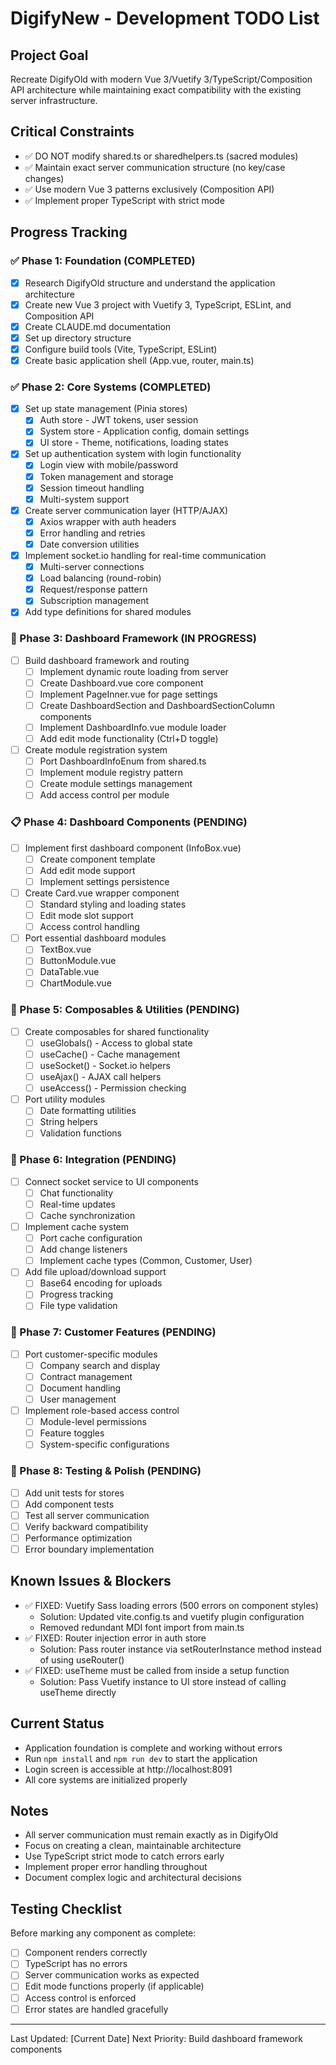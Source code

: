 # DigifyNew - Development TODO List

## Project Goal
Recreate DigifyOld with modern Vue 3/Vuetify 3/TypeScript/Composition API architecture while maintaining exact compatibility with the existing server infrastructure.

## Critical Constraints
- ✅ DO NOT modify shared.ts or sharedhelpers.ts (sacred modules)
- ✅ Maintain exact server communication structure (no key/case changes)
- ✅ Use modern Vue 3 patterns exclusively (Composition API)
- ✅ Implement proper TypeScript with strict mode

## Progress Tracking

### ✅ Phase 1: Foundation (COMPLETED)
- [x] Research DigifyOld structure and understand the application architecture
- [x] Create new Vue 3 project with Vuetify 3, TypeScript, ESLint, and Composition API
- [x] Create CLAUDE.md documentation
- [x] Set up directory structure
- [x] Configure build tools (Vite, TypeScript, ESLint)
- [x] Create basic application shell (App.vue, router, main.ts)

### ✅ Phase 2: Core Systems (COMPLETED)
- [x] Set up state management (Pinia stores)
  - [x] Auth store - JWT tokens, user session
  - [x] System store - Application config, domain settings
  - [x] UI store - Theme, notifications, loading states
- [x] Set up authentication system with login functionality
  - [x] Login view with mobile/password
  - [x] Token management and storage
  - [x] Session timeout handling
  - [x] Multi-system support
- [x] Create server communication layer (HTTP/AJAX)
  - [x] Axios wrapper with auth headers
  - [x] Error handling and retries
  - [x] Date conversion utilities
- [x] Implement socket.io handling for real-time communication
  - [x] Multi-server connections
  - [x] Load balancing (round-robin)
  - [x] Request/response pattern
  - [x] Subscription management
- [x] Add type definitions for shared modules

### 🚧 Phase 3: Dashboard Framework (IN PROGRESS)
- [ ] Build dashboard framework and routing
  - [ ] Implement dynamic route loading from server
  - [ ] Create Dashboard.vue core component
  - [ ] Implement PageInner.vue for page settings
  - [ ] Create DashboardSection and DashboardSectionColumn components
  - [ ] Implement DashboardInfo.vue module loader
  - [ ] Add edit mode functionality (Ctrl+D toggle)
- [ ] Create module registration system
  - [ ] Port DashboardInfoEnum from shared.ts
  - [ ] Implement module registry pattern
  - [ ] Create module settings management
  - [ ] Add access control per module

### 📋 Phase 4: Dashboard Components (PENDING)
- [ ] Implement first dashboard component (InfoBox.vue)
  - [ ] Create component template
  - [ ] Add edit mode support
  - [ ] Implement settings persistence
- [ ] Create Card.vue wrapper component
  - [ ] Standard styling and loading states
  - [ ] Edit mode slot support
  - [ ] Access control handling
- [ ] Port essential dashboard modules
  - [ ] TextBox.vue
  - [ ] ButtonModule.vue
  - [ ] DataTable.vue
  - [ ] ChartModule.vue

### 🔧 Phase 5: Composables & Utilities (PENDING)
- [ ] Create composables for shared functionality
  - [ ] useGlobals() - Access to global state
  - [ ] useCache() - Cache management
  - [ ] useSocket() - Socket.io helpers
  - [ ] useAjax() - AJAX call helpers
  - [ ] useAccess() - Permission checking
- [ ] Port utility modules
  - [ ] Date formatting utilities
  - [ ] String helpers
  - [ ] Validation functions

### 🔌 Phase 6: Integration (PENDING)
- [ ] Connect socket service to UI components
  - [ ] Chat functionality
  - [ ] Real-time updates
  - [ ] Cache synchronization
- [ ] Implement cache system
  - [ ] Port cache configuration
  - [ ] Add change listeners
  - [ ] Implement cache types (Common, Customer, User)
- [ ] Add file upload/download support
  - [ ] Base64 encoding for uploads
  - [ ] Progress tracking
  - [ ] File type validation

### 🎯 Phase 7: Customer Features (PENDING)
- [ ] Port customer-specific modules
  - [ ] Company search and display
  - [ ] Contract management
  - [ ] Document handling
  - [ ] User management
- [ ] Implement role-based access control
  - [ ] Module-level permissions
  - [ ] Feature toggles
  - [ ] System-specific configurations

### 🧪 Phase 8: Testing & Polish (PENDING)
- [ ] Add unit tests for stores
- [ ] Add component tests
- [ ] Test all server communication
- [ ] Verify backward compatibility
- [ ] Performance optimization
- [ ] Error boundary implementation

## Known Issues & Blockers
- ✅ FIXED: Vuetify Sass loading errors (500 errors on component styles)
  - Solution: Updated vite.config.ts and vuetify plugin configuration
  - Removed redundant MDI font import from main.ts
- ✅ FIXED: Router injection error in auth store
  - Solution: Pass router instance via setRouterInstance method instead of using useRouter()
- ✅ FIXED: useTheme must be called from inside a setup function
  - Solution: Pass Vuetify instance to UI store instead of calling useTheme directly

## Current Status
- Application foundation is complete and working without errors
- Run `npm install` and `npm run dev` to start the application
- Login screen is accessible at http://localhost:8091
- All core systems are initialized properly

## Notes
- All server communication must remain exactly as in DigifyOld
- Focus on creating a clean, maintainable architecture
- Use TypeScript strict mode to catch errors early
- Implement proper error handling throughout
- Document complex logic and architectural decisions

## Testing Checklist
Before marking any component as complete:
- [ ] Component renders correctly
- [ ] TypeScript has no errors
- [ ] Server communication works as expected
- [ ] Edit mode functions properly (if applicable)
- [ ] Access control is enforced
- [ ] Error states are handled gracefully

---

Last Updated: [Current Date]
Next Priority: Build dashboard framework components